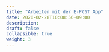 ```yaml
---
title: "Arbeiten mit der E-POST App"
date: 2020-02-28T10:08:56+09:00
description: 
draft: false
collapsible: true
weight: 3
---
```

